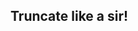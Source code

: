 ## Truncate like a sir!


<script>
    $(function(){
    	$('p').truncate({
    		length: 50,
    		numDots: 10,
    		rtl: true
    	});
    });
</script>